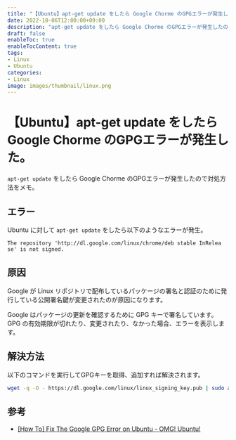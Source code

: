 ```yaml
---
title: "【Ubuntu】apt-get update をしたら Google Chorme のGPGエラーが発生した。"
date: 2022-10-06T12:00:00+09:00
description: "apt-get update をしたら Google Chorme のGPGエラーが発生したので対処方法をメモ"
draft: false
enableToc: true
enableTocContent: true
tags: 
- Linux
- Ubuntu
categories: 
- Linux
image: images/thumbnail/linux.png
---
```


# 【Ubuntu】apt-get update をしたら Google Chorme のGPGエラーが発生した。
`apt-get update` をしたら Google Chorme のGPGエラーが発生したので対処方法をメモ。

## エラー
Ubuntu に対して `apt-get update` をしたら以下のようなエラーが発生。

```
The repository 'http://dl.google.com/linux/chrome/deb stable InRelea se' is not signed.
```

## 原因
Google が Linux リポジトリで配布しているパッケージの署名と認証のために発行している公開署名鍵が変更されたのが原因になります。

Google はパッケージの更新を確認するために GPG キーで署名しています。
GPG の有効期限が切れたり、変更されたり、なかった場合、エラーを表示します。

## 解決方法
以下のコマンドを実行してGPGキーを取得、追加すれば解決されます。

```bash
wget -q -O - https://dl.google.com/linux/linux_signing_key.pub | sudo apt-key add - 
```

## 参考
* <a href="https://stackoverflow.com/questions/55647076/the-repository-http-dl-google-com-linux-chrome-deb-stable-release-is-not-sig" target="_blank" rel="nofollow noopener">[How To] Fix The Google GPG Error on Ubuntu - OMG! Ubuntu!</a>

